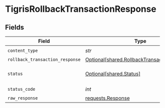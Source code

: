 # TigrisRollbackTransactionResponse


## Fields

| Field                                                                                              | Type                                                                                               | Required                                                                                           | Description                                                                                        |
| -------------------------------------------------------------------------------------------------- | -------------------------------------------------------------------------------------------------- | -------------------------------------------------------------------------------------------------- | -------------------------------------------------------------------------------------------------- |
| `content_type`                                                                                     | *str*                                                                                              | :heavy_check_mark:                                                                                 | N/A                                                                                                |
| `rollback_transaction_response`                                                                    | [Optional[shared.RollbackTransactionResponse]](../../models/shared/rollbacktransactionresponse.md) | :heavy_minus_sign:                                                                                 | OK                                                                                                 |
| `status`                                                                                           | [Optional[shared.Status]](../../models/shared/status.md)                                           | :heavy_minus_sign:                                                                                 | Default error response                                                                             |
| `status_code`                                                                                      | *int*                                                                                              | :heavy_check_mark:                                                                                 | N/A                                                                                                |
| `raw_response`                                                                                     | [requests.Response](https://requests.readthedocs.io/en/latest/api/#requests.Response)              | :heavy_minus_sign:                                                                                 | N/A                                                                                                |